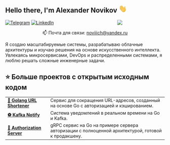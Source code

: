 <h2> Hello there, I'm Alexander Novikov <img src="https://raw.githubusercontent.com/ABSphreak/ABSphreak/master/gifs/Hi.gif" height="25px"></h2>

<img align="right" src="https://media2.giphy.com/media/zhYSVCirREeIZtONCI/giphy.gif" width='150'/> 

[
![Telegram](https://img.shields.io/badge/Telegram-2CA5E0?style=for-the-badge&logo=telegram&logoColor=white)](https://t.me/alexnoviich) [ ![LinkedIn](https://img.shields.io/badge/LinkedIn-4682B4?style=for-the-badge&logo=linkedin&logoColor=white)](https://www.linkedin.com/in/alex-novikov-3370a136b/)
<p align='center'>
   📫 Почта для связи: <a href='mailto:noviiich@yandex.ru'>noviiich@yandex.ru</a>
</p>

Я создаю масштабируемые системы, разрабатываю облачные архитектуры и изучаю решения на основе искусственного интеллекта. Увлекаясь микросервисами, DevOps и распределенными системами, я люблю решать сложные инженерные задачи.

## ⭐️ Больше проектов с открытым исходным кодом

<table>
  <tbody>
    <tr>
      <td><a href="https://github.com/Noviiich/golang-url-shortener"><b>🚀 Golang URL Shortener</b></a></td>
      <td>Сервис для сокращения URL-адресов, созданный на основе Go с авторизацией и кэшированием.</td>
    </tr>
    <tr>
      <td><a href="https://github.com/Noviiich/kafka-notify"><b>⚽️ Kafka Notify</b></a></td>
      <td>Система уведомлений в реальном времени на Go и Kafka. </td>
    </tr>
    <tr>
      <td><a href="https://github.com/Noviiich/sso"><b>🤖 Authorization Server</b></a></td>
      <td>gRPC сервис на Go на примере сервера авторизации с полноценной архитектурой, готовой к продакшену. </td>
    </tr>
  </tbody>
</table>